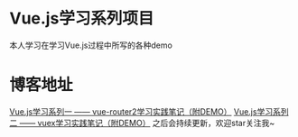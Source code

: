 # Vue.js学习系列项目
本人学习在学习Vue.js过程中所写的各种demo
# 博客地址

[Vue.js学习系列一 —— vue-router2学习实践笔记（附DEMO）](http://www.jianshu.com/p/8013d8d37bd0)
[Vue.js学习系列二 —— vuex学习实践笔记（附DEMO）](http://www.jianshu.com/p/d6f7e11f18af)
之后会持续更新，欢迎star关注我~
